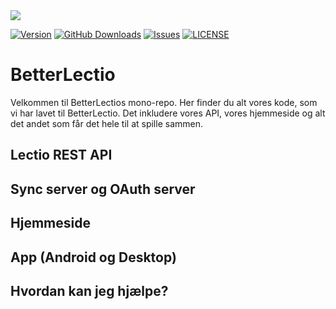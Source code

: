 <img src="https://repository-images.githubusercontent.com/742436072/63ffe7c7-7968-4200-b127-55ca6b878ffc">

[![Version](https://img.shields.io/github/v/release/BetterLectio/betterlectio?style=for-the-badge)]()
[![GitHub Downloads](https://img.shields.io/github/downloads/BetterLectio/betterlectio/total?style=for-the-badge)]()
[![Issues](https://img.shields.io/github/issues/BetterLectio/betterlectio?style=for-the-badge)]()
[![LICENSE](https://img.shields.io/github/license/BetterLectio/betterlectio?style=for-the-badge)]()

# BetterLectio

Velkommen til BetterLectios mono-repo. Her finder du alt vores kode, som vi har lavet til BetterLectio.
Det inkludere vores API, vores hjemmeside og alt det andet som får det hele til at spille sammen.

## Lectio REST API

## Sync server og OAuth server

## Hjemmeside

## App (Android og Desktop)

## Hvordan kan jeg hjælpe?
